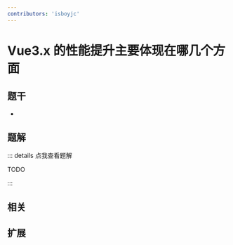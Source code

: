 ```yaml
---
contributors: 'isboyjc'
---
```


# Vue3.x 的性能提升主要体现在哪几个方面


## 题干

- 



## 题解

::: details 点我查看题解

  TODO

:::



## 相关



## 扩展
